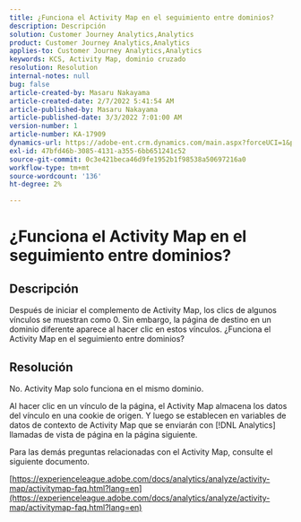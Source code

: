 ```yaml
---
title: ¿Funciona el Activity Map en el seguimiento entre dominios?
description: Descripción
solution: Customer Journey Analytics,Analytics
product: Customer Journey Analytics,Analytics
applies-to: Customer Journey Analytics,Analytics
keywords: KCS, Activity Map, dominio cruzado
resolution: Resolution
internal-notes: null
bug: false
article-created-by: Masaru Nakayama
article-created-date: 2/7/2022 5:41:54 AM
article-published-by: Masaru Nakayama
article-published-date: 3/3/2022 7:01:00 AM
version-number: 1
article-number: KA-17909
dynamics-url: https://adobe-ent.crm.dynamics.com/main.aspx?forceUCI=1&pagetype=entityrecord&etn=knowledgearticle&id=a7d676a3-d887-ec11-93b0-002248083412
exl-id: 47bfd46b-3085-4131-a355-6bb651241c52
source-git-commit: 0c3e421beca46d9fe1952b1f98538a50697216a0
workflow-type: tm+mt
source-wordcount: '136'
ht-degree: 2%

---
```


# ¿Funciona el Activity Map en el seguimiento entre dominios?

## Descripción

Después de iniciar el complemento de Activity Map, los clics de algunos vínculos se muestran como 0. Sin embargo, la página de destino en un dominio diferente aparece al hacer clic en estos vínculos. ¿Funciona el Activity Map en el seguimiento entre dominios?

## Resolución


No. Activity Map solo funciona en el mismo dominio.

Al hacer clic en un vínculo de la página, el Activity Map almacena los datos del vínculo en una cookie de origen. Y luego se establecen en variables de datos de contexto de Activity Map que se enviarán con [!DNL Analytics] llamadas de vista de página en la página siguiente.

Para las demás preguntas relacionadas con el Activity Map, consulte el siguiente documento.

[https://experienceleague.adobe.com/docs/analytics/analyze/activity-map/activitymap-faq.html?lang=en](https://experienceleague.adobe.com/docs/analytics/analyze/activity-map/activitymap-faq.html?lang=en)
